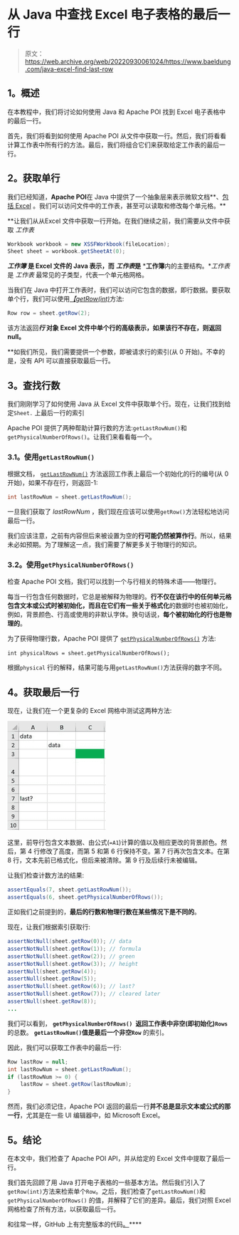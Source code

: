 # 从 Java 中查找 Excel 电子表格的最后一行

> 原文：<https://web.archive.org/web/20220930061024/https://www.baeldung.com/java-excel-find-last-row>

## 1。概述

在本教程中，我们将讨论如何使用 Java 和 Apache POI 找到 Excel 电子表格中的最后一行。

首先，我们将看到如何使用 Apache POI 从文件中获取一行。然后，我们将看看计算工作表中所有行的方法。最后，我们将组合它们来获取给定工作表的最后一行。

## 2。获取单行

我们已经知道，****Apache POI****在 Java 中提供了一个抽象层来表示微软文档**、[包括 Excel](/web/20221208143832/https://www.baeldung.com/java-microsoft-excel) 。我们可以访问文件中的工作表，甚至可以读取和修改每个单元格。**

 **让我们从从Excel 文件中获取一行开始。在我们继续之前，我们需要从文件中获取 *工作表*

```java
Workbook workbook = new XSSFWorkbook(fileLocation);
Sheet sheet = workbook.getSheetAt(0);
```

***工作簿*** **是 Excel 文件的 Java 表示，而** ***工作表*是** ***工作簿**内的主要结构。**工作表* 是 *工作表* 最常见的子类型，代表一个单元格网格。

当我们在 Java 中打开工作表时，我们可以访问它包含的数据，即行数据。要获取单个行，我们可以使用[*【getRow(int)*](https://web.archive.org/web/20221208143832/https://poi.apache.org/apidocs/dev/org/apache/poi/ss/usermodel/Sheet.html#getRow-int-)方法:

```java
Row row = sheet.getRow(2);
```

该方法返回*****行*** **对象 Excel 文件**中单个行的高级表示，如果该行不存在，则返回 null。**

 **如我们所见，我们需要提供一个参数，即被请求行的索引(从 0 开始)。不幸的是，没有 API 可以直接获取最后一行。

## 3。查找行数

我们刚刚学习了如何使用 Java 从 Excel 文件中获取单个行。现在，让我们找到给定`Sheet.` 上最后一行的索引

Apache POI 提供了两种帮助计算行数的方法:`getLastRowNum()`和`getPhysicalNumberOfRows()`。让我们来看看每一个。

### 3.1。使用`getLastRowNum()`

根据文档， [`getLastRowNum()`](https://web.archive.org/web/20221208143832/https://poi.apache.org/apidocs/dev/org/apache/poi/ss/usermodel/Sheet.html#getLastRowNum--) 方法返回工作表上最后一个初始化的行的编号(从 0 开始)，如果不存在行，则返回-1:

```java
int lastRowNum = sheet.getLastRowNum();
```

一旦我们获取了 *lastRowNum* ，我们现在应该可以使用`getRow()`方法轻松地访问最后一行。

我们应该注意，之前有内容但后来被设置为空的**行可能仍然被算作行**。所以，结果未必如预期。为了理解这一点，我们需要了解更多关于物理行的知识。

### 3.2。使用`getPhysicalNumberOfRows()`

检查 Apache POI 文档，我们可以找到一个与行相关的特殊术语——物理行。

每当一行包含任何数据时，它总是被解释为物理的。**行不仅在该行中的任何单元格包含文本或公式时被初始化，而且在它们有一些关于格式化**的数据时也被初始化，例如，背景颜色、行高或使用的非默认字体。换句话说，**每个被初始化的行也是物理的**。

为了获得物理行数，Apache POI 提供了 [`getPhysicalNumberOfRows()`](https://web.archive.org/web/20221208143832/https://poi.apache.org/apidocs/dev/org/apache/poi/ss/usermodel/Sheet.html#getPhysicalNumberOfRows--) 方法:

`int physicalRows = sheet.getPhysicalNumberOfRows();`

根据`physical` 行的解释，结果可能与用`getLastRowNum()`方法获得的数字不同。

## 4。获取最后一行

现在，让我们在一个更复杂的 Excel 网格中测试这两种方法:

[![baeldung lastrow](img/905a38669774507157ac85bebead8d63.png)](/web/20221208143832/https://www.baeldung.com/wp-content/uploads/2022/03/baeldung-lastrow.jpg)

这里，前导行包含文本数据、由公式(`=A1`)计算的值以及相应更改的背景颜色。然后，第 4 行修改了高度，而第 5 和第 6 行保持不变。第 7 行再次包含文本。在第 8 行，文本先前已格式化，但后来被清除。第 9 行及后续行未被编辑。

让我们检查计数方法的结果:

```java
assertEquals(7, sheet.getLastRowNum());
assertEquals(6, sheet.getPhysicalNumberOfRows());
```

正如我们之前提到的，**最后的行数和物理行数在某些情况下是不同的**。

现在，让我们根据索引获取行:

```java
assertNotNull(sheet.getRow(0)); // data
assertNotNull(sheet.getRow(1)); // formula
assertNotNull(sheet.getRow(2)); // green
assertNotNull(sheet.getRow(3)); // height
assertNull(sheet.getRow(4));
assertNull(sheet.getRow(5));
assertNotNull(sheet.getRow(6)); // last?
assertNotNull(sheet.getRow(7)); // cleared later
assertNull(sheet.getRow(8));
...
```

我们可以看到， **`getPhysicalNumberOfRows() `返回工作表中非空(即初始化)`Rows`** 的总数。 **`getLastRowNum()`值是最后一个非空`Row`** 的索引。

因此，我们可以获取工作表中的最后一行:

```java
Row lastRow = null;
int lastRowNum = sheet.getLastRowNum();
if (lastRowNum >= 0) {
    lastRow = sheet.getRow(lastRowNum);
}
```

然而，我们必须记住，Apache POI 返回的最后一行**并不总是显示文本或公式的那一行**，尤其是在一些 UI 编辑器中，如 Microsoft Excel。

## 5。结论

在本文中，我们检查了 Apache POI API，并从给定的 Excel 文件中提取了最后一行。

我们首先回顾了用 Java 打开电子表格的一些基本方法。然后我们引入了`getRow(int)`方法来检索单个`Row`。之后，我们检查了`getLastRowNum()`和`getPhysicalNumberOfRows()` 的值，并解释了它们的差异。最后，我们对照 Excel 网格检查了所有方法，以获取最后一行。

和往常一样，GitHub 上有完整版本的代码[。](https://web.archive.org/web/20221208143832/https://github.com/eugenp/tutorials/tree/master/apache-poi-2)****